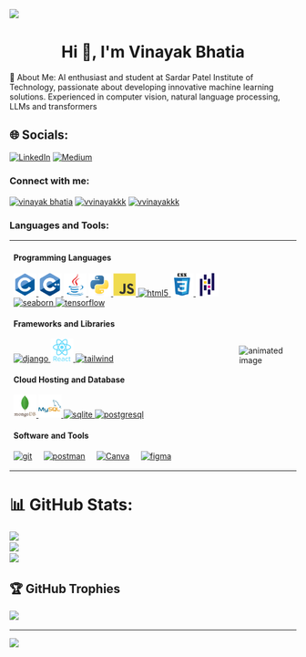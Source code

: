 ![](https://capsule-render.vercel.app/api?type=waving&color=gradient&customColorList=24&height=100&section=header)
<h1 align="center">Hi 👋, I'm Vinayak Bhatia</h1>
 💫 About Me:
AI enthusiast and student at Sardar Patel Institute of Technology, passionate about developing innovative machine learning solutions. Experienced in computer vision, natural language processing, LLMs and transformers<br>


## 🌐 Socials:
[![LinkedIn](https://img.shields.io/badge/LinkedIn-%230077B5.svg?logo=linkedin&logoColor=white)](https://www.linkedin.com/in/vinayak-bhatia-836556230/) [![Medium](https://img.shields.io/badge/Medium-12100E?logo=medium&logoColor=white)]([https://medium.com/@UjjwalPardeshi](https://medium.com/@ntpjc2vinayak)) 

<h3 align="left">Connect with me:</h3>
<p align="left">
  <a href="https://linkedin.com/in/vinayak bhatia" target="blank"><img align="center" src="https://raw.githubusercontent.com/rahuldkjain/github-profile-readme-generator/master/src/images/icons/Social/linked-in-alt.svg" alt="vinayak bhatia" height="30" width="40" /></a>
  <a href="https://instagram.com/vvinayakkk" target="blank"><img align="center" src="https://raw.githubusercontent.com/rahuldkjain/github-profile-readme-generator/master/src/images/icons/Social/instagram.svg" alt="vvinayakkk" height="30" width="40" /></a>
  <a href="https://github.com/vvinayakkk" target="blank"><img align="center" src="https://upload.wikimedia.org/wikipedia/commons/thumb/c/c2/GitHub_Invertocat_Logo.svg/1200px-GitHub_Invertocat_Logo.svg.png" alt="vvinayakkk" height="30" width="40" /></a>
</p>


<h3 align="left">Languages and Tools:</h3>

<table>
  <tr>
    <td>
      <h4 align="left">Programming Languages</h4>
      <p align="left">
        <a href="https://www.cprogramming.com/" target="_blank" rel="noreferrer">
          <img src="https://raw.githubusercontent.com/devicons/devicon/master/icons/c/c-original.svg" alt="c" width="40" height="40"/>
        </a>
        <a href="https://www.w3schools.com/cpp/" target="_blank" rel="noreferrer">
          <img src="https://raw.githubusercontent.com/devicons/devicon/master/icons/cplusplus/cplusplus-original.svg" alt="cplusplus" width="40" height="40"/>
        </a>
        <a href="https://www.java.com" target="_blank" rel="noreferrer">
          <img src="https://raw.githubusercontent.com/devicons/devicon/master/icons/java/java-original.svg" alt="java" width="40" height="40"/>
        </a>
        <a href="https://www.python.org" target="_blank" rel="noreferrer">
          <img src="https://raw.githubusercontent.com/devicons/devicon/master/icons/python/python-original.svg" alt="python" width="40" height="40"/>
        </a>
        <a href="https://developer.mozilla.org/en-US/docs/Web/JavaScript" target="_blank" rel="noreferrer">
          <img src="https://raw.githubusercontent.com/devicons/devicon/master/icons/javascript/javascript-original.svg" alt="javascript" width="40" height="40"/>
        </a>
        <a href="https://www.w3.org/html/" target="_blank" rel="noreferrer">
          <img src="https://upload.wikimedia.org/wikipedia/commons/thumb/6/61/HTML5_logo_and_wordmark.svg/512px-HTML5_logo_and_wordmark.svg.png" alt="html5" width="40" height="40"/>
        </a>
        <a href="https://www.w3schools.com/css/" target="_blank" rel="noreferrer">
          <img src="https://raw.githubusercontent.com/devicons/devicon/master/icons/css3/css3-original-wordmark.svg" alt="css3" width="40" height="40"/>
        </a>
        <a href="https://pandas.pydata.org/" target="_blank" rel="noreferrer">
          <img src="https://raw.githubusercontent.com/devicons/devicon/2ae2a900d2f041da66e950e4d48052658d850630/icons/pandas/pandas-original.svg" alt="pandas" width="40" height="40"/>
        </a>
        <a href="https://seaborn.pydata.org/" target="_blank" rel="noreferrer">
          <img src="https://seaborn.pydata.org/_images/logo-mark-lightbg.svg" alt="seaborn" width="40" height="40"/>
        </a>
        <a href="https://www.tensorflow.org/" target="_blank" rel="noreferrer">
          <img src="https://static-00.iconduck.com/assets.00/tensorflow-icon-955x1024-hd4xzbqj.png" alt="tensorflow" width="40" height="40"/>
        </a>
      </p>
      <h4 align="left">Frameworks and Libraries</h4>
      <p align="left">
        <a href="https://www.djangoproject.com/" target="_blank" rel="noreferrer">
          <img src="https://cdn.worldvectorlogo.com/logos/django.svg" alt="django" width="40" height="40"/>
        </a>
        <a href="https://reactjs.org/" target="_blank" rel="noreferrer">
          <img src="https://raw.githubusercontent.com/devicons/devicon/master/icons/react/react-original-wordmark.svg" alt="react" width="40" height="40"/>
        </a>
        <a href="https://tailwindcss.com/" target="_blank" rel="noreferrer">
          <img src="https://www.vectorlogo.zone/logos/tailwindcss/tailwindcss-icon.svg" alt="tailwind" width="40" height="40"/>
        </a>
      </p>
      <h4 align="left">Cloud Hosting and Database</h4>
      <p align="left">
        <a href="https://www.mongodb.com/" target="_blank" rel="noreferrer">
          <img src="https://raw.githubusercontent.com/devicons/devicon/master/icons/mongodb/mongodb-original-wordmark.svg" alt="mongodb" width="40" height="40"/>
         </a>
         <a href="https://www.mysql.com/" target="_blank" rel="noreferrer">
          <img src="https://raw.githubusercontent.com/devicons/devicon/master/icons/mysql/mysql-original-wordmark.svg" alt="mysql" width="40" height="40"/>
         </a>
         <a href="https://www.sqlite.org/" target="_blank" rel="noreferrer">
          <img src="https://www.vectorlogo.zone/logos/sqlite/sqlite-icon.svg" alt="sqlite" width="40" height="40"/>
        </a>
        <a href="https://www.postgresql.org/" target="_blank" rel="noreferrer">
          <img src="https://encrypted-tbn0.gstatic.com/images?q=tbn:ANd9GcRUmnFYeOmmAlNV9_ZTu5cYgS2L55Q1pt9QyA&s" alt="postgresql" width="40" height="40"/>
        </a>
      </p>
      <h4 align="left">Software and Tools</h4>
      <p align="left" style="display: flex; gap: 20px;">
        <a href="https://git-scm.com/" target="_blank" rel="noreferrer">
          <img src="https://www.vectorlogo.zone/logos/git-scm/git-scm-icon.svg" alt="git" width="40" height="40"/>
        </a>
        <a href="https://www.postman.com/" target="_blank" rel="noreferrer">
          <img src="https://www.vectorlogo.zone/logos/getpostman/getpostman-icon.svg" alt="postman" width="40" height="40"/>
        </a>
        <a href="https://www.canva.com/" target="_blank" rel="noreferrer">
          <img src="https://upload.wikimedia.org/wikipedia/commons/5/5e/Canva_logo..png" alt="Canva" width="40" height="40"/>
        </a>
        <a href="https://www.figma.com/" target="_blank" rel="noreferrer">
          <img src="https://www.vectorlogo.zone/logos/figma/figma-icon.svg" alt="figma" width="40" height="40"/>
        </a>
      </p>
    </td>
    <td>
      <img src="https://camo.githubusercontent.com/87af9a9fec730c94fc8b08eb21fa5ef6ab7831a67ba17bf8cc76696f6e4be1ef/68747470733a2f2f63646e2e6472696262626c652e636f6d2f75736572732f313138373833362f73637265656e73686f74732f363533393432392f70726f6772616d65722e676966" alt="animated image" width="400" height="400"/>
    </td>
  </tr>
</table>

# 📊 GitHub Stats:
![](https://github-readme-stats.vercel.app/api?username=vvinayakkk&theme=neon&hide_border=false&include_all_commits=false&count_private=false)<br/>
![](https://github-readme-streak-stats.herokuapp.com/?user=vvinayakkk&theme=neon&hide_border=false)<br/>
![](https://github-readme-stats.vercel.app/api/top-langs/?username=vvinayakkk&theme=neon&hide_border=false&include_all_commits=false&count_private=false&layout=compact)

## 🏆 GitHub Trophies
![](https://github-profile-trophy.vercel.app/?username=vvinayakkk&theme=radical&no-frame=false&no-bg=true&margin-w=4)

---
[![](https://visitcount.itsvg.in/api?id=vvinayakkk&icon=0&color=0)](https://visitcount.itsvg.in)

<!-- Proudly created with GPRM ( https://gprm.itsvg.in ) -->
